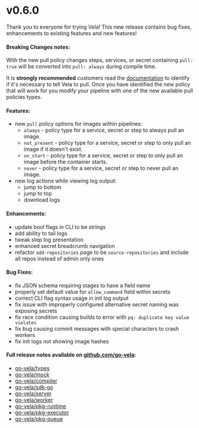 # v0.6.0

Thank you to everyone for trying Vela! This new release contains bug fixes, enhancements to existing features and new features!

#### Breaking Changes notes:

With the new pull policy changes steps, services, or secret containing `pull: true` will be converted into `pull: always` during compile time.

It is **strongly recommended** customers read the [documentation](https://go-vela.github.io/docs/usage/getting-started/pull_policies/) to identify if it's necessary to tell Vela to pull. Once you have identified the new policy that will work for you modify your pipeline with one of the new available pull policies types. 

#### Features:

* new `pull` policy options for images within pipelines:
  * `always` - policy type for a service, secret or step to always pull an image.
  * `not_present` - policy type for a service, secret or step to only pull an image if it doesn't exist.
  * `on_start` - policy type for a service, secret or step to only pull an image before the container starts.
  * `never` - policy type for a service, secret or step to never pull an image.
* new log actions while viewing log output:
  * jump to bottom
  * jump to top
  * download logs

#### Enhancements:

* update bool flags in CLI to be strings
* add ability to tail logs
* tweak step log presentation
* enhanced secret breadcrumb navigation
* refactor `add-repositories` page to be `source-repositories` and include all repos instead of admin only ones

#### Bug Fixes:

* fix JSON schema requiring stages to have a field name
* properly set default value for `allow_command` field within secrets
* correct CLI flag syntax usage in init log output
* fix issue with improperly configured alternative secret naming was exposing secrets
* fix race condition causing builds to error with `pq: duplicate key value violates`
* fix bug causing commit messages with special characters to crash workers
* fix init logs not showing image hashes

#### Full release notes available on [github.com/go-vela](https://github.com/go-vela):

* [go-vela/types](https://github.com/go-vela/types/releases)
* [go-vela/mock](https://github.com/go-vela/mock/releases)
* [go-vela/compiler](https://github.com/go-vela/compiler/releases)
* [go-vela/sdk-go](https://github.com/go-vela/sdk-go/releases)
* [go-vela/server](https://github.com/go-vela/server/releases)
* [go-vela/worker](https://github.com/go-vela/worker/releases)
* [go-vela/pkg-runtime](https://github.com/go-vela/pkg-runtime/releases)
* [go-vela/pkg-executor](https://github.com/go-vela/pkg-executor/releases)
* [go-vela/pkg-queue](https://github.com/go-vela/pkg-queue/releases)